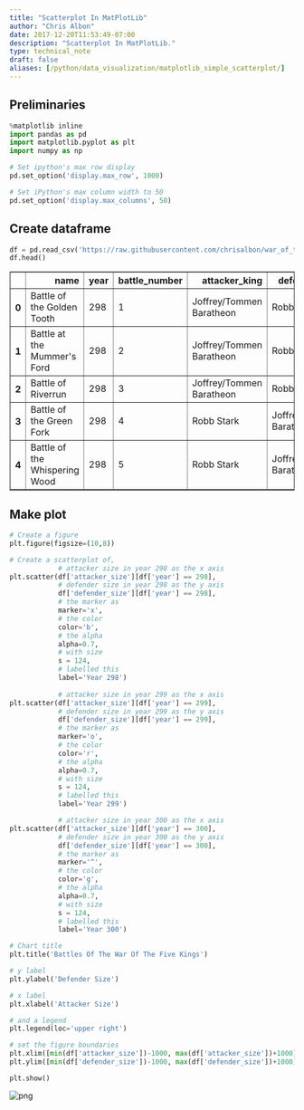 ```yaml
---
title: "Scatterplot In MatPlotLib"
author: "Chris Albon"
date: 2017-12-20T11:53:49-07:00
description: "Scatterplot In MatPlotLib."
type: technical_note
draft: false
aliases: [/python/data_visualization/matplotlib_simple_scatterplot/]
---
```

## Preliminaries


```python
%matplotlib inline
import pandas as pd
import matplotlib.pyplot as plt
import numpy as np

# Set ipython's max row display
pd.set_option('display.max_row', 1000)

# Set iPython's max column width to 50
pd.set_option('display.max_columns', 50)
```

## Create dataframe


```python
df = pd.read_csv('https://raw.githubusercontent.com/chrisalbon/war_of_the_five_kings_dataset/master/5kings_battles_v1.csv')
df.head()
```




<div>
<table border="1" class="dataframe">
  <thead>
    <tr style="text-align: right;">
      <th></th>
      <th>name</th>
      <th>year</th>
      <th>battle_number</th>
      <th>attacker_king</th>
      <th>defender_king</th>
      <th>attacker_1</th>
      <th>attacker_2</th>
      <th>attacker_3</th>
      <th>attacker_4</th>
      <th>defender_1</th>
      <th>defender_2</th>
      <th>defender_3</th>
      <th>defender_4</th>
      <th>attacker_outcome</th>
      <th>battle_type</th>
      <th>major_death</th>
      <th>major_capture</th>
      <th>attacker_size</th>
      <th>defender_size</th>
      <th>attacker_commander</th>
      <th>defender_commander</th>
      <th>summer</th>
      <th>location</th>
      <th>region</th>
      <th>note</th>
    </tr>
  </thead>
  <tbody>
    <tr>
      <th>0</th>
      <td>Battle of the Golden Tooth</td>
      <td>298</td>
      <td>1</td>
      <td>Joffrey/Tommen Baratheon</td>
      <td>Robb Stark</td>
      <td>Lannister</td>
      <td>NaN</td>
      <td>NaN</td>
      <td>NaN</td>
      <td>Tully</td>
      <td>NaN</td>
      <td>NaN</td>
      <td>NaN</td>
      <td>win</td>
      <td>pitched battle</td>
      <td>1.0</td>
      <td>0.0</td>
      <td>15000.0</td>
      <td>4000.0</td>
      <td>Jaime Lannister</td>
      <td>Clement Piper, Vance</td>
      <td>1.0</td>
      <td>Golden Tooth</td>
      <td>The Westerlands</td>
      <td>NaN</td>
    </tr>
    <tr>
      <th>1</th>
      <td>Battle at the Mummer's Ford</td>
      <td>298</td>
      <td>2</td>
      <td>Joffrey/Tommen Baratheon</td>
      <td>Robb Stark</td>
      <td>Lannister</td>
      <td>NaN</td>
      <td>NaN</td>
      <td>NaN</td>
      <td>Baratheon</td>
      <td>NaN</td>
      <td>NaN</td>
      <td>NaN</td>
      <td>win</td>
      <td>ambush</td>
      <td>1.0</td>
      <td>0.0</td>
      <td>NaN</td>
      <td>120.0</td>
      <td>Gregor Clegane</td>
      <td>Beric Dondarrion</td>
      <td>1.0</td>
      <td>Mummer's Ford</td>
      <td>The Riverlands</td>
      <td>NaN</td>
    </tr>
    <tr>
      <th>2</th>
      <td>Battle of Riverrun</td>
      <td>298</td>
      <td>3</td>
      <td>Joffrey/Tommen Baratheon</td>
      <td>Robb Stark</td>
      <td>Lannister</td>
      <td>NaN</td>
      <td>NaN</td>
      <td>NaN</td>
      <td>Tully</td>
      <td>NaN</td>
      <td>NaN</td>
      <td>NaN</td>
      <td>win</td>
      <td>pitched battle</td>
      <td>0.0</td>
      <td>1.0</td>
      <td>15000.0</td>
      <td>10000.0</td>
      <td>Jaime Lannister, Andros Brax</td>
      <td>Edmure Tully, Tytos Blackwood</td>
      <td>1.0</td>
      <td>Riverrun</td>
      <td>The Riverlands</td>
      <td>NaN</td>
    </tr>
    <tr>
      <th>3</th>
      <td>Battle of the Green Fork</td>
      <td>298</td>
      <td>4</td>
      <td>Robb Stark</td>
      <td>Joffrey/Tommen Baratheon</td>
      <td>Stark</td>
      <td>NaN</td>
      <td>NaN</td>
      <td>NaN</td>
      <td>Lannister</td>
      <td>NaN</td>
      <td>NaN</td>
      <td>NaN</td>
      <td>loss</td>
      <td>pitched battle</td>
      <td>1.0</td>
      <td>1.0</td>
      <td>18000.0</td>
      <td>20000.0</td>
      <td>Roose Bolton, Wylis Manderly, Medger Cerwyn, H...</td>
      <td>Tywin Lannister, Gregor Clegane, Kevan Lannist...</td>
      <td>1.0</td>
      <td>Green Fork</td>
      <td>The Riverlands</td>
      <td>NaN</td>
    </tr>
    <tr>
      <th>4</th>
      <td>Battle of the Whispering Wood</td>
      <td>298</td>
      <td>5</td>
      <td>Robb Stark</td>
      <td>Joffrey/Tommen Baratheon</td>
      <td>Stark</td>
      <td>Tully</td>
      <td>NaN</td>
      <td>NaN</td>
      <td>Lannister</td>
      <td>NaN</td>
      <td>NaN</td>
      <td>NaN</td>
      <td>win</td>
      <td>ambush</td>
      <td>1.0</td>
      <td>1.0</td>
      <td>1875.0</td>
      <td>6000.0</td>
      <td>Robb Stark, Brynden Tully</td>
      <td>Jaime Lannister</td>
      <td>1.0</td>
      <td>Whispering Wood</td>
      <td>The Riverlands</td>
      <td>NaN</td>
    </tr>
  </tbody>
</table>
</div>



## Make plot


```python
# Create a figure
plt.figure(figsize=(10,8))

# Create a scatterplot of,
            # attacker size in year 298 as the x axis
plt.scatter(df['attacker_size'][df['year'] == 298], 
            # defender size in year 298 as the y axis
            df['defender_size'][df['year'] == 298], 
            # the marker as
            marker='x', 
            # the color
            color='b',
            # the alpha
            alpha=0.7,
            # with size
            s = 124,
            # labelled this
            label='Year 298')
            
            # attacker size in year 299 as the x axis
plt.scatter(df['attacker_size'][df['year'] == 299], 
            # defender size in year 299 as the y axis
            df['defender_size'][df['year'] == 299], 
            # the marker as
            marker='o', 
            # the color
            color='r', 
            # the alpha
            alpha=0.7,
            # with size
            s = 124,
            # labelled this
            label='Year 299')

            # attacker size in year 300 as the x axis
plt.scatter(df['attacker_size'][df['year'] == 300], 
            # defender size in year 300 as the y axis
            df['defender_size'][df['year'] == 300], 
            # the marker as
            marker='^', 
            # the color
            color='g', 
            # the alpha
            alpha=0.7, 
            # with size
            s = 124,
            # labelled this
            label='Year 300')

# Chart title
plt.title('Battles Of The War Of The Five Kings')

# y label
plt.ylabel('Defender Size')

# x label
plt.xlabel('Attacker Size')

# and a legend
plt.legend(loc='upper right')

# set the figure boundaries
plt.xlim([min(df['attacker_size'])-1000, max(df['attacker_size'])+1000])
plt.ylim([min(df['defender_size'])-1000, max(df['defender_size'])+1000])

plt.show()
```


![png](matplotlib_simple_scatterplot_6_0.png)

